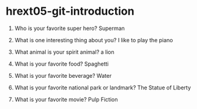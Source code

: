 # hrext05-git-introduction

1. Who is your favorite super hero?
Superman

2. What is one interesting thing about you?
I like to play the piano

3. What animal is your spirit animal?
a lion

4. What is your favorite food?
Spaghetti

5. What is your favorite beverage?
Water

6. What is your favorite national park or landmark?
The Statue of Liberty

7. What is your favorite movie?
Pulp Fiction